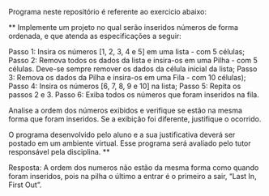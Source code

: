 Programa neste repositório é referente ao exercicio abaixo:

** 
Implemente um projeto no qual serão inseridos números de forma ordenada, e que atenda as especificações a seguir: 
 
Passo 1: Insira os números [1, 2, 3, 4 e 5] em uma lista - com 5 células; 
Passo 2: Remova todos os dados da lista e insira-os em uma Pilha - com 5 células. Deve-se sempre remover os dados da célula inicial da lista; 
Passo 3: Remova os dados da Pilha e insira-os em uma Fila - com 10 células); 
Passo 4: Insira os números [6, 7, 8, 9 e 10] na lista; 
Passo 5: Repita os passos 2 e 3. 
Passo 6: Exiba todos os números que foram inseridos na fila. 
 
Analise a ordem dos números exibidos e verifique se estão na mesma forma que foram inseridos. Se a exibição foi diferente, justifique o ocorrido. 
 
O programa desenvolvido pelo aluno e a sua justificativa deverá ser postado em um ambiente virtual. Esse programa será avaliado pelo tutor responsável pela disciplina. 
 **

Resposta:
A ordem dos numeros não estão da mesma forma como quando foram inseridos, pois na pilha o último a entrar é o primeiro a sair, “Last In, First Out”.
